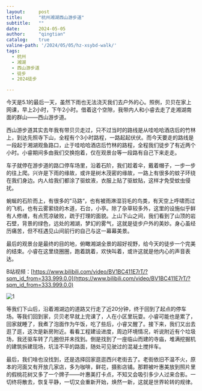 ```yaml
---
layout:     post
title:      "杭州湘湖西山游步道"
subtitle:   ""
date:       2024-05-05
author:     "qingtian"
catalog:    true
valine-path: '/2024/05/05/hz-xsybd-walk/'
tags:
  - 杭州
  - 湘湖
  - 西山游步道
  - 徒步
  - 2024徒步

---
```


今天是5.1的最后一天，虽然下雨也无法浇灭我们去户外的心。照例，贝贝在家上网课，早上2小时，下午2小时。借着这个空隙，我带内人和小睿去走了走湘湖南面的群山——西山游步道。

西山游步道其实去年我有带贝贝走过，只不过当时的路线是从哇哈哈酒店后的竹林上，到达先照寺下山，全程有个3小时路程，一路起起伏伏。而今天要走的路线是一段起于湘湖观鱼路口，止于哇哈哈酒店后竹林的路程，全程我们徒步了有近两个小时。小睿期间多由我们交换抱着，仅在观景台等一段路有自己下来走走。

车子就停在游步道的路口停车场里，沿着石阶，我们趁着伞，戴着帽子，一步一步的往上爬。兴许是下雨的缘故，或许是树木茂密的缘故，一路上有很多的蚊子环绕在我们身边。内人给我们都涂了驱蚊液，衣服上贴了驱蚊贴，这样才免受蚊虫侵扰。

蜿蜒的石阶而上，有很多的”马路“，也有被雨淋湿羽毛的鸟类，有天空上呼啸而过的飞机，也有云雾萦绕的木道，石台，小亭。除了杂草较多外，这里的设施似乎鲜有人修缮，有点荒凉破败，疏于打理的面貌。上山下山之间，我们看到了山顶的岩石壁，背景的绿色，远处的湘湖，梦幻的雾气，这就是徒步户外的美妙。身心虽经历痛苦，但不枉遇见山间前行的自己与这一幕幕美景。

最后的观景台是最终的目的地，俯瞰湘湖全景的超好视野，给今天的徒步一个完美的结束。小睿在这里绕圈圈，跑着跳着，欢快叫着，或许这就是他内心的声音表达。


B站视频：[https://www.bilibili.com/video/BV1BC411E7rT/?spm_id_from=333.999.0.0](https://www.bilibili.com/video/BV1BC411E7rT/?spm_id_from=333.999.0.0)

![1](http://img.qingtian16265.com/20240505001.png)

等我们下山后，沿着湘湖边的道路又行走了近20分钟，终于回到了起点的停车场。等我们回到家，贝贝老早就上完课了，人在小区里玩耍。小睿可能也是累了，回家就睡了，我煮了泡面作为午饭，吃了些后，小睿又醒了。接下来，我们又出去逛了逛，这次是新房附近。看看工程建设进度，周边环境情况，听说附近有个垃圾场，我还驱车转了几圈但并未找到。倒是找到了一座临山而建的寺庙，堆满挖掘机的建筑拆建现场，坑洼不平的路面，随处可见驶过的混凝土搅拌车。

最后，我们啥也没找到，还是选择回家逛逛西兴老街去了。老街依旧不温不火，原本的河面又有开放几家店，多为咖啡，鲜花，摄影店铺。那颗被叶惠美放到照片里的假桃花树又多了一个牌子——叶惠美打卡点，不知又会吸引多少人过来合影。一切终将散去，恢复平静，一切又会重新开始，焕然一新，这就是世界轮转的规律。
